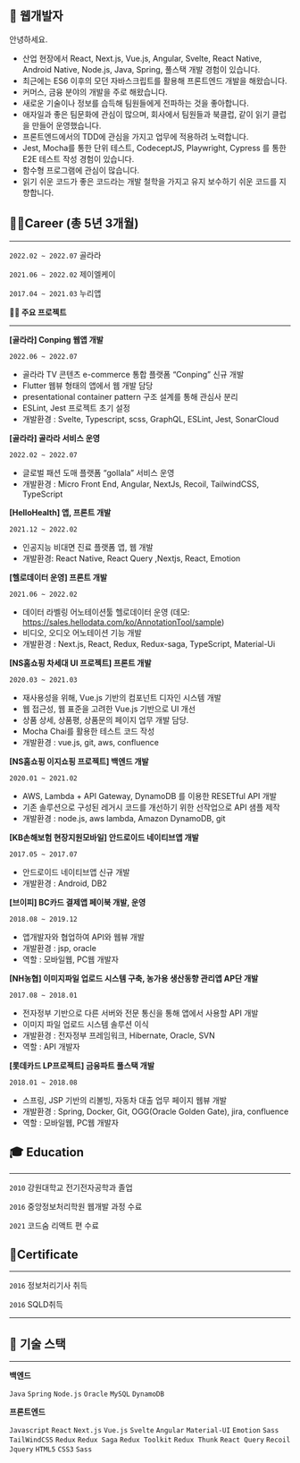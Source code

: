 ## 👋 웹개발자 

안녕하세요.

- 산업 현장에서 React, Next.js, Vue.js, Angular,  Svelte, React Native, Android Native, Node.js, Java, Spring,  풀스택 개발 경험이 있습니다.
- 최근에는 ES6 이후의 모던 자바스크립트를 활용해 프론트엔드 개발을 해왔습니다.
- 커머스, 금융 분야의 개발을 주로 해왔습니다.
- 새로운 기술이나 정보를 습득해 팀원들에게 전파하는 것을 좋아합니다.
- 애자일과 좋은 팀문화에 관심이 많으며, 회사에서 팀원들과 북클럽, 같이 읽기 클럽을 만들어 운영했습니다.
- 프론트엔드에서의 TDD에 관심을 가지고 업무에 적용하려 노력합니다.
- Jest, Mocha를 통한 단위 테스트, CodeceptJS, Playwright, Cypress 를 통한 E2E 테스트 작성 경험이 있습니다.
- 함수형 프로그램에 관심이 많습니다.
- 읽기 쉬운 코드가 좋은 코드라는 개발 철학을 가지고 유지 보수하기 쉬운 코드를 지향합니다.
    

## 👩‍💻Career (총 5년 3개월)

---
`2022.02 ~ 2022.07`  골라라

`2021.06 ~ 2022.02`  제이엘케이

`2017.04 ~ 2021.03`  누리앱

**👩‍💻 주요 프로젝트**

---
**[골라라] Conping 웹앱 개발**

`2022.06 ~ 2022.07` 

- 골라라 TV 콘텐츠 e-commerce 통합 플랫폼 “Conping” 신규 개발
- Flutter 웹뷰 형태의 앱에서 웹 개발 담당
- presentational container pattern 구조 설계를 통해 관심사 분리
- ESLint, Jest 프로젝트 초기 설정
- 개발환경 : Svelte, Typescript, scss, GraphQL, ESLint, Jest, SonarCloud

**[골라라] 골라라 서비스 운영**

`2022.02 ~ 2022.07`

- 글로벌 패션 도매 플랫폼 “gollala” 서비스 운영
- 개발환경 : Micro Front End, Angular, NextJs, Recoil, TailwindCSS, TypeScript

**[HelloHealth] 앱, 프론트 개발**

`2021.12 ~ 2022.02`

- 인공지능 비대면 진료 플랫폼 앱, 웹 개발
- 개발환경: React Native, React Query ,Nextjs, React, Emotion

**[헬로데이터 운영] 프론트 개발**

`2021.06 ~ 2022.02`

- 데이터 라벨링 어노테이션툴 헬로데이터 운영 (데모: https://sales.hellodata.com/ko/AnnotationTool/sample)
- 비디오, 오디오 어노테이션 기능 개발
- 개발환경 : Next.js, React, Redux, Redux-saga, TypeScript, Material-Ui

**[NS홈쇼핑 차세대 UI 프로젝트] 프론트 개발**

`2020.03 ~ 2021.03`

- 재사용성을 위해, Vue.js 기반의 컴포넌트 디자인 시스템 개발
- 웹 접근성, 웹 표준을 고려한 Vue.js 기반으로 UI 개선
- 상품 상세, 상품평, 상품문의 페이지 업무 개발 담당.
- Mocha Chai를 활용한 테스트 코드 작성
- 개발환경 : vue.js, git, aws, confluence

**[NS홈쇼핑 이지쇼핑 프로젝트] 백엔드 개발**

`2020.01 ~ 2021.02` 

- AWS, Lambda + API Gateway, DynamoDB 를 이용한 RESETful API 개발
- 기존 솔루션으로 구성된 레거시 코드를 개선하기 위한 선작업으로 API 샘플 제작
- 개발환경 : node.js, aws lambda, Amazon DynamoDB, git

**[KB손해보험 현장지원모바일] 안드로이드 네이티브앱 개발**

`2017.05 ~ 2017.07` 

- 안드로이드 네이티브앱 신규 개발
- 개발환경 : Android, DB2

**[브이피] BC카드 결제앱 페이북 개발, 운영**

`2018.08 ~ 2019.12` 

- 앱개발자와 협업하여 API와 웹뷰 개발
- 개발환경 : jsp, oracle
- 역할 : 모바일웹, PC웹 개발자

**[NH농협] 이미지파일 업로드 시스템 구축, 농가용 생산동향 관리앱 AP단 개발**

`2017.08 ~ 2018.01` 

- 전자정부 기반으로 다른 서버와 전문 통신을 통해 앱에서 사용할 API 개발
- 이미지 파일 업로드 시스템 솔루션 이식
- 개발환경 : 전자정부 프레임워크, Hibernate, Oracle, SVN
- 역할 : API 개발자

**[롯데카드 LP프로젝트] 금융파트 풀스택 개발**

`2018.01 ~ 2018.08` 

- 스프링, JSP 기반의 리볼빙, 자동차 대출 업무 페이지 웹뷰 개발
- 개발환경 : Spring, Docker, Git, OGG(Oracle Golden Gate), jira, confluence
- 역할 : 모바일웹, PC웹 개발자

## **🎓 Education**

---

`2010` 강원대학교 전기전자공학과 졸업

`2016` 중앙정보처리학원 웹개발 과정 수료

`2021` 코드숨 리액트 편 수료

## 🧾Certificate

---

`2016` 정보처리기사 취득

`2016` SQLD취득

---

## 📝 기술 스택

---

**백엔드**

`Java` `Spring` `Node.js` `Oracle` `MySQL` `DynamoDB` 

**프론트엔드**

`Javascript` `React` `Next.js` `Vue.js` `Svelte` `Angular` `Material-UI` `Emotion` `Sass` `TailWindCSS` `Redux` `Redux Saga` `Redux Toolkit` `Redux Thunk` `React Query` `Recoil`  `Jquery`  `HTML5` `CSS3` `Sass`
